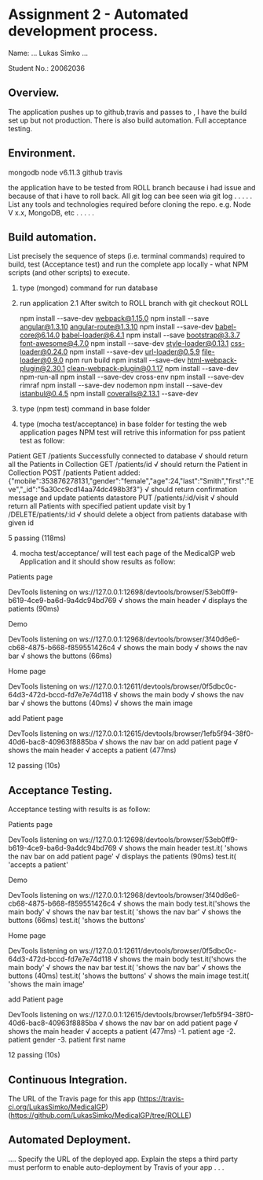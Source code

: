 # Assignment 2 - Automated development process.

Name: ... Lukas Simko ...

Student No.:  20062036

## Overview.

The application pushes up to github,travis and passes to , I have the build set up but not production. There is also build automation.
Full acceptance testing.


## Environment.
mongodb
node v6.11.3
github
travis

the application have to be tested from ROLL branch because i had issue and because of that i have to roll back. All git log can bee seen wia git log
. . . . . List any tools and technologies required before cloning the repo. e.g. Node V x.x, MongoDB, etc . . . . .

## Build automation.

List precisely the sequence of steps (i.e. terminal commands) required to build, test (Acceptance test) and run the complete app locally - what NPM scripts (and other scripts) to execute.

1. type (mongod) command for run database
2. run application
    2.1 After switch to ROLL branch with git checkout ROLL

    npm install --save-dev webpack@1.15.0
    npm install --save angular@1.3.10 angular-route@1.3.10
    npm install --save-dev babel-core@6.14.0 babel-loader@6.4.1
    npm install --save bootstrap@3.3.7 font-awesome@4.7.0
    npm install --save-dev style-loader@0.13.1 css-loader@0.24.0
    npm install --save-dev url-loader@0.5.9 file-loader@0.9.0
    npm run build
    npm install --save-dev html-webpack-plugin@2.30.1 clean-webpack-plugin@0.1.17
    npm install --save-dev npm-run-all
    npm install --save-dev cross-env
    npm install --save-dev rimraf
    npm install --save-dev nodemon
    npm install --save-dev istanbul@0.4.5
    npm install coveralls@2.13.1 --save-dev

3. type (npm test) command in base folder
4. type (mocha test/acceptance) in base folder for testing the web application pages
NPM test will retrive this information for pss patient test as follow:

 Patient
    GET /patients
Successfully connected to database
      √ should return all the Patients in Collection
    GET /patients/id
      √ should return the Patient in Collection
    POST /patients
Patient added:{"mobile":353876278131,"gender":"female","age":24,"last":"Smith","first":"Eve","_id":"5a30cc9cd14aa74dc498b3f3"}
      √ should return confirmation message and update patients datastore
    PUT /patients/:id/visit
      √ should return all Patients with specified patient update visit by 1
     /DELETE/patients/:id
      √ should delete a object from patients database with given id


  5 passing (118ms)

4. mocha test/acceptance/ will test each page of the MedicalGP web Application and it should show results as follow:

 Patients page

DevTools listening on ws://127.0.0.1:12698/devtools/browser/53eb0ff9-b619-4ce9-ba6d-9a4dc94bd769
    √ shows the main header
    √ displays the patients (90ms)

  Demo

DevTools listening on ws://127.0.0.1:12968/devtools/browser/3f40d6e6-cb68-4875-b668-f859551426c4
    √ shows the main body
    √ shows the nav bar
    √ shows the buttons (66ms)

  Home page

DevTools listening on ws://127.0.0.1:12611/devtools/browser/0f5dbc0c-64d3-472d-bccd-fd7e7e74d118
    √ shows the main body
    √ shows the nav bar
    √ shows the buttons (40ms)
    √ shows the main image

  add Patient page

DevTools listening on ws://127.0.0.1:12615/devtools/browser/1efb5f94-38f0-40d6-bac8-40963f8885ba
    √ shows the nav bar on add patient page
    √ shows the main header
    √ accepts a patient (477ms)


  12 passing (10s)


## Acceptance Testing.

Acceptance testing with results is as follow:


 Patients page

DevTools listening on ws://127.0.0.1:12698/devtools/browser/53eb0ff9-b619-4ce9-ba6d-9a4dc94bd769
    √ shows the main header         test.it( 'shows the nav bar on add patient page'
    √ displays the patients (90ms)  test.it( 'accepts a patient'

  Demo

DevTools listening on ws://127.0.0.1:12968/devtools/browser/3f40d6e6-cb68-4875-b668-f859551426c4
    √ shows the main body       test.it('shows the main body'
    √ shows the nav bar         test.it( 'shows the nav bar'
    √ shows the buttons (66ms)  test.it( 'shows the buttons'

  Home page

DevTools listening on ws://127.0.0.1:12611/devtools/browser/0f5dbc0c-64d3-472d-bccd-fd7e7e74d118
    √ shows the main body       test.it('shows the main body'
    √ shows the nav bar         test.it( 'shows the nav bar'
    √ shows the buttons (40ms)  test.it( 'shows the buttons'
    √ shows the main image      test.it( 'shows the main image'

  add Patient page

DevTools listening on ws://127.0.0.1:12615/devtools/browser/1efb5f94-38f0-40d6-bac8-40963f8885ba
    √ shows the nav bar on add patient page
    √ shows the main header
    √ accepts a patient (477ms) -1. patient age
                                -2. patient gender
                                -3. patient first name


  12 passing (10s)



## Continuous Integration.

The URL of the Travis page for this app
(https://travis-ci.org/LukasSimko/MedicalGP)
(https://github.com/LukasSimko/MedicalGP/tree/ROLLE)

## Automated Deployment.

.... Specify the URL of the deployed app. Explain the steps a third party must perform to enable auto-deployment by Travis of your app . . .

